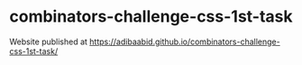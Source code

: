 # combinators-challenge-css-1st-task
Website published at https://adibaabid.github.io/combinators-challenge-css-1st-task/
